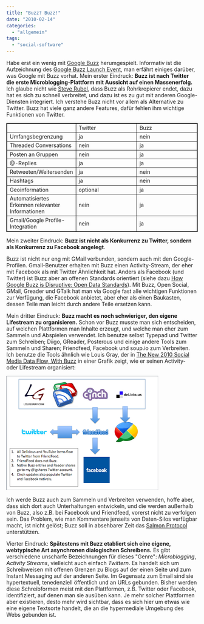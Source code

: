 ```yaml
---
title: "Buzz? Buzz!"
date: "2010-02-14"
categories: 
  - "allgemein"
tags: 
  - "social-software"
---
```


Habe erst ein wenig mit [Google Buzz](http://www.google.com/buzz "Google Buzz") herumgespielt. Informativ ist die Aufzeichnung des [Google Buzz Launch Event](http://www.youtube.com/watch?v=JuThg91-4Nw# "YouTube - Google Buzz Launch Event"), man erfährt einiges darüber, was Google mit Buzz vorhat. Mein erster Eindruck: **Buzz ist nach Twitter die erste Microblogging-Plattform mit Aussicht auf einen Massenerfolg.** Ich glaube nicht wie [Steve Rubel](http://www.steverubel.com/serenity-now-google-buzz-is-google-wave-light "Serenity Now: Google Buzz is Google Wave Light, a Non-Starter - The Steve Rubel Lifestream"), dass Buzz als Rohrkrepierer endet, dazu hat es sich zu schnell verbreitet, und dazu ist es zu gut mit anderen Google-Diensten integriert. Ich verstehe Buzz nicht vor allem als Alternative zu Twitter. Buzz hat viele ganz andere Features, dafür fehlen ihm wichtige Funktionen von Twitter.

<table border="1" bordercolor="#000000" cellpadding="3" cellspacing="0" width="100%"><tbody><tr><td width="33.333333333333336%"><br></td><td width="33.333333333333336%">Twitter<br></td><td width="33.333333333333336%">Buzz<br></td></tr><tr><td width="33.333333333333336%">Umfangsbegrenzung<br></td><td width="33.333333333333336%">ja<br></td><td width="33.333333333333336%">nein<br></td></tr><tr><td width="33.333333333333336%">Threaded Conversations</td><td width="33.333333333333336%">nein</td><td width="33.333333333333336%">ja</td></tr><tr><td width="33.333333333333336%">Posten an Gruppen</td><td width="33.333333333333336%">nein</td><td width="33.333333333333336%">ja</td></tr><tr><td width="33.333333333333336%">@-Replies</td><td width="33.333333333333336%">ja</td><td width="33.333333333333336%">ja</td></tr><tr><td width="33.333333333333336%">Retweeten/Weitersenden</td><td width="33.333333333333336%">ja</td><td width="33.333333333333336%">nein</td></tr><tr><td width="33.333333333333336%">Hashtags</td><td width="33.333333333333336%">ja</td><td width="33.333333333333336%">nein</td></tr><tr><td width="33.333333333333336%">Geoinformation</td><td width="33.333333333333336%">optional</td><td width="33.333333333333336%">ja</td></tr><tr><td width="33.333333333333336%">Automatisiertes Erkennen relevanter Informationen</td><td width="33.333333333333336%">nein</td><td width="33.333333333333336%">ja</td></tr><tr><td width="33.333333333333336%">Gmail/Google Profile-Integration</td><td width="33.333333333333336%">nein</td><td width="33.333333333333336%">ja</td></tr></tbody></table>

Mein zweiter Eindruck: **Buzz ist nicht als Konkurrenz zu Twitter, sondern als Konkurrenz zu Facebook angelegt**.

Buzz ist nicht nur eng mit GMail verbunden, sondern auch mit den Google-Profilen. Gmail-Benutzer erhalten mit Buzz einen Activity-Stream, der eher mit Facebook als mit Twitter Ähnlichkeit hat. Anders als Facebook (und Twitter) ist Buzz aber an offenen Standards orientiert (siehe dazu [How Google Buzz is Disruptive: Open Data Standards](http://www.readwriteweb.com/archives/how_google_buzz_is_disruptive_open_data_standards.php "How Google Buzz is Disruptive: Open Data Standards")). Mit Buzz, Open Social, GMail, Greader und GTalk hat man via Google fast alle wichtigen Funktionen zur Verfügung, die Facebook anbietet, aber eher als einen Baukasten, dessen Teile man leicht durch andere Teile ersetzen kann.

Mein dritter Eindruck: **Buzz macht es noch schwieriger, den eigene Lifestream zu organisieren.** Schon vor Buzz musste man sich entscheiden, auf welchen Plattformen man Inhalte erzeugt, und welche man eher zum Sammeln und Abspielen verwendet. Ich benutze selbst Typepad und Twitter zum Schreiben; Diigo, GReader, Posterous und einige andere Tools zum Sammeln und Sharen; Friendfeed, Facebook und soup.io zum Verbreiten. Ich benutze die Tools ähnlich wie Louis Gray, der in [The New 2010 Social Media Data Flow, With Buzz](http://blog.louisgray.com/2010/02/new-2010-social-media-data-flow-with.html "louisgray.com: The New 2010 Social Media Data Flow, With Buzz") in einer Grafik zeigt, wie er seinen Activity- oder Lifestream organisiert:

[![](images/Screen%20shot%202010-02-12%20at%2010.33.22%20PM.png)](http://2.bp.blogspot.com/_rjZmFhS0LSw/S3ZQ9UBllZI/AAAAAAAAANg/tSlVUgui0AY/s1600-h/Screen%20shot%202010-02-12%20at%2010.33.22%20PM.png)

Ich werde Buzz auch zum Sammeln und Verbreiten verwenden, hoffe aber, dass sich dort auch Unterhaltungen entwickeln, und die werden außerhalb von Buzz, also z.B. bei Facebook und Friendfeed, vorerst nicht zu verfolgen sein. Das Problem, wie man Kommentare jenseits von Daten-Silos verfügbar macht, ist nicht gelöst; Buzz soll in absehbarer Zeit das [Salmon Protocol](http://www.salmon-protocol.org/ "Unifying the Conversations (Salmon Protocol)") unterstützen.

Vierter Eindruck: **Spätestens mit Buzz etabliert sich eine eigene, webtypische Art asynchronen dialogischen Schreibens.** Es gibt verschiedene unscharfe Bezeichnungen für dieses "Genre": _Microblogging_, _Activity Streams_, vielleicht auch einfach _Twittern_. Es handelt sich um Schreibweisen mit offenen Grenzen zu Blogs auf der einen Seite und zum Instant Messaging auf der anderen Seite. Im Gegensatz zum Email sind sie hypertextuell, tenedenziell öffentlich und an URLs gebunden. Bisher werden diese Schreibformen meist mit den Plattformen, z.B. Twitter oder Facebook, identifiziert, auf denen man sie ausüben kann. Je mehr solcher Plattformen aber existieren, desto mehr wird sichtbar, dass es sich hier um etwas wie eine eigene Textsorte handelt, die an die hypermediale Umgebung des Webs gebunden ist.
